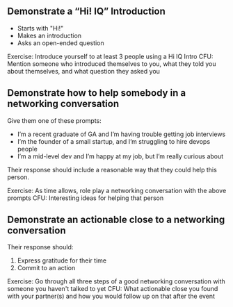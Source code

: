 ## Demonstrate a “Hi! IQ” Introduction 

* Starts with "Hi!"
* Makes an introduction
* Asks an open-ended question

Exercise: Introduce yourself to at least 3 people using a Hi IQ Intro
CFU: Mention someone who introduced themselves to you, what they told you about themselves, and what question they asked you

## Demonstrate how to help somebody in a networking conversation

Give them one of these prompts:

* I’m a recent graduate of GA and I’m having trouble getting job interviews
* I’m the founder of a small startup, and I’m struggling to hire devops people 
* I’m a mid-level dev and I’m happy at my job, but I’m really curious about <insert new technology here> 

Their response should include a reasonable way that they could help this person. 

Exercise: As time allows, role play a networking conversation with the above prompts
CFU: Interesting ideas for helping that person

## Demonstrate an actionable close to a networking conversation

Their response should:

1. Express gratitude for their time
2. Commit to an action

Exercise: Go through all three steps of a good networking conversation with someone you haven't talked to yet
CFU: What actionable close you found with your partner(s) and how you would follow up on that after the event

